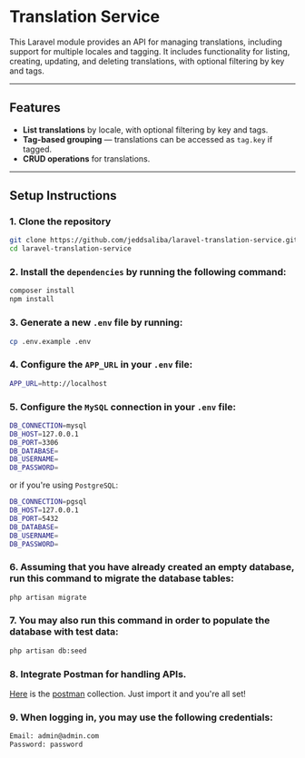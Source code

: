 # Translation Service

This Laravel module provides an API for managing translations, including support for multiple locales and tagging.
It includes functionality for listing, creating, updating, and deleting translations, with optional filtering by key and tags.

---

## Features
- **List translations** by locale, with optional filtering by key and tags.
- **Tag-based grouping** — translations can be accessed as `tag.key` if tagged.
- **CRUD operations** for translations.

---

## Setup Instructions

### 1. Clone the repository
```bash
git clone https://github.com/jeddsaliba/laravel-translation-service.git
cd laravel-translation-service
```

### 2. Install the `dependencies` by running the following command:
```bash
composer install
npm install
```

### 3. Generate a new `.env` file by running:
```bash
cp .env.example .env
```

### 4. Configure the `APP_URL` in your `.env` file:
```bash
APP_URL=http://localhost
```

### 5. Configure the `MySQL` connection in your `.env` file:
```bash
DB_CONNECTION=mysql
DB_HOST=127.0.0.1
DB_PORT=3306
DB_DATABASE=
DB_USERNAME=
DB_PASSWORD=
```

or if you're using `PostgreSQL`:
```bash
DB_CONNECTION=pgsql
DB_HOST=127.0.0.1
DB_PORT=5432
DB_DATABASE=
DB_USERNAME=
DB_PASSWORD=
```

### 6. Assuming that you have already created an empty database, run this command to migrate the database tables:
```bash
php artisan migrate
```

### 7. You may also run this command in order to populate the database with test data:
```bash
php artisan db:seed
```

### 8. Integrate Postman for handling APIs.

[Here](https://github.com/jeddsaliba/laravel-translation-service/docs/postman/Laravel_Translation_Service_API.postman_collection.json) is the [postman](https://www.postman.com) collection. Just import it and you're all set!

### 9. When logging in, you may use the following credentials:
```bash
Email: admin@admin.com
Password: password
```
